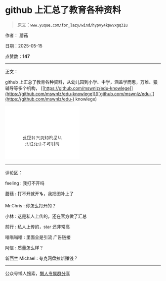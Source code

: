 # github 上汇总了教育各种资料

> 原文：[`www.yuque.com/for_lazy/wind/hypvy4kpwvxgq31u`](https://www.yuque.com/for_lazy/wind/hypvy4kpwvxgq31u)

作者： 蘑菇

日期：2025-05-15

点赞数：**147**

* * *

正文：

github 上汇总了教育各种资料，从幼儿园到小学、中学，涵盖学而思，万维、猿辅导等多个机构，
[[https://github.com/mswnlz/edu-knowlege]](https://github.com/mswnlz/edu-knowlege])([`github.com/mswnlz/edu-`](https://github.com/mswnlz/edu-) knowlege)

![](img/e4f01524c740eb879b40b155c3d8ac0c.png "None")

* * *

评论区：

feeling : 我打不开吗

蘑菇 : 打不开就开🪜，我把图补上了

Mr.Chris : 你怎么打开的？

小林 : 这是私人上传的，还在官方做了汇总

前行 : 私人上传的，star 还非常高

嗡嗡嗡嗡 : 里面全是引流 广告链接

阿信 : 质量怎么样？

新西兰 Michael : 夸克网盘拉新赚钱？

* * *

公众号懒人搜索，[懒人专属群分享](https://lazybook.fun/#/blog/group)